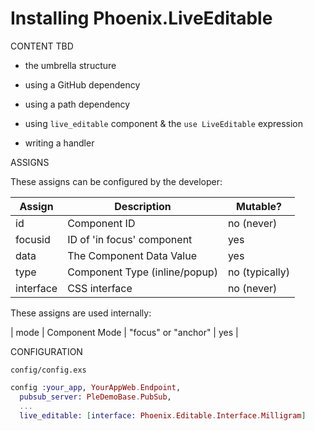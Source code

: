 # Installing Phoenix.LiveEditable 

CONTENT TBD 

- the umbrella structure
- using a GitHub dependency 
- using a path dependency 

- using `live_editable` component & the `use LiveEditable` expression
- writing a handler 

ASSIGNS

These assigns can be configured by the developer: 

| Assign    | Description                   | Mutable?       |
|-----------|-------------------------------|----------------|
| id        | Component ID                  | no (never)     |
| focusid   | ID of 'in focus' component    | yes            |
| data      | The Component Data Value      | yes            |
| type      | Component Type (inline/popup) | no (typically) |
| interface | CSS interface                 | no (never)     |

These assigns are used internally: 

| mode | Component Mode | "focus" or "anchor" | yes |

CONFIGURATION

`config/config.exs`

```elixir
config :your_app, YourAppWeb.Endpoint,
  pubsub_server: PleDemoBase.PubSub,
  ...
  live_editable: [interface: Phoenix.Editable.Interface.Milligram]
```
